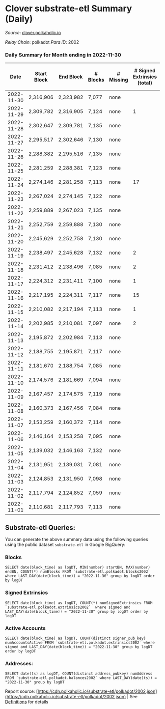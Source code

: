 # Clover substrate-etl Summary (Daily)

_Source_: [clover.polkaholic.io](https://clover.polkaholic.io)

*Relay Chain*: polkadot
*Para ID*: 2002



### Daily Summary for Month ending in 2022-11-30


| Date | Start Block | End Block | # Blocks | # Missing | # Signed Extrinsics (total) | # Active Accounts | # Addresses with Balances | # Events | # Transfers | # XCM Transfers In | # XCM Transfers Out |
| ---- | ----------- | --------- | -------- | --------- | --------------------------- | ----------------- | ------------------------- | -------- | ----------- | ------------------ | ------------------- |
| 2022-11-30 | 2,316,906 | 2,323,982 | 7,077 | none  |  |  | 3,868 | 16,175 | 61 ($338.37) |   |   |
| 2022-11-29 | 2,309,782 | 2,316,905 | 7,124 | none  | 1 | 1 |  | 15,936 | 27 ($1,369.86) |   |   |
| 2022-11-28 | 2,302,647 | 2,309,781 | 7,135 | none  |  |  |  | 16,346 | 38 ($9,510.66) |   |   |
| 2022-11-27 | 2,295,517 | 2,302,646 | 7,130 | none  |  |  |  | 16,045 | 31 ($3,171.01) |   |   |
| 2022-11-26 | 2,288,382 | 2,295,516 | 7,135 | none  |  |  |  | 16,733 | 55 ($28,469.18) |   |   |
| 2022-11-25 | 2,281,259 | 2,288,381 | 7,123 | none  |  |  |  | 15,795 | 25 ($4,678.58) |   |   |
| 2022-11-24 | 2,274,146 | 2,281,258 | 7,113 | none  | 17 | 7 |  | 16,142 | 30 ($3,712.72) |   |   |
| 2022-11-23 | 2,267,024 | 2,274,145 | 7,122 | none  |  |  |  | 16,214 | 21 ($40,303.74) |   |   |
| 2022-11-22 | 2,259,889 | 2,267,023 | 7,135 | none  |  |  |  | 17,213 | 30 ($1,534.91) |   |   |
| 2022-11-21 | 2,252,759 | 2,259,888 | 7,130 | none  |  |  |  | 16,475 | 35 ($4,003.41) |   |   |
| 2022-11-20 | 2,245,629 | 2,252,758 | 7,130 | none  |  |  |  | 15,927 | 21 ($3,661.75) |   |   |
| 2022-11-19 | 2,238,497 | 2,245,628 | 7,132 | none  | 2 | 2 |  | 15,955 | 33 ($4,328.47) |   |   |
| 2022-11-18 | 2,231,412 | 2,238,496 | 7,085 | none  | 2 | 1 |  | 15,870 | 46 ($5,744.93) |   |   |
| 2022-11-17 | 2,224,312 | 2,231,411 | 7,100 | none  | 1 | 1 |  | 15,959 | 27 ($48,740.34) |   |   |
| 2022-11-16 | 2,217,195 | 2,224,311 | 7,117 | none  | 15 | 7 |  | 16,397 | 50 ($2,328.06) |   |   |
| 2022-11-15 | 2,210,082 | 2,217,194 | 7,113 | none  | 1 | 1 |  | 16,382 | 34 ($5,767.14) |   |   |
| 2022-11-14 | 2,202,985 | 2,210,081 | 7,097 | none  | 2 | 1 |  | 16,891 | 36 ($92,028.08) |   |   |
| 2022-11-13 | 2,195,872 | 2,202,984 | 7,113 | none  |  |  |  | 16,873 | 58 ($59,936.09) |   |   |
| 2022-11-12 | 2,188,755 | 2,195,871 | 7,117 | none  |  |  |  | 16,441 | 31 ($1,100.77) |   |   |
| 2022-11-11 | 2,181,670 | 2,188,754 | 7,085 | none  |  |  |  | 17,063 | 47 ($1,567.03) |   |   |
| 2022-11-10 | 2,174,576 | 2,181,669 | 7,094 | none  |  |  |  | 17,407 | 42 ($14,330.89) |   |   |
| 2022-11-09 | 2,167,457 | 2,174,575 | 7,119 | none  |  |  |  | 19,290 | 72 ($56,394.12) |   |   |
| 2022-11-08 | 2,160,373 | 2,167,456 | 7,084 | none  |  |  |  | 18,424 | 46 ($6,984.93) |   |   |
| 2022-11-07 | 2,153,259 | 2,160,372 | 7,114 | none  |  |  |  | 16,991 | 72 ($7,144.27) |   |   |
| 2022-11-06 | 2,146,164 | 2,153,258 | 7,095 | none  |  |  |  | 16,517 | 57 ($23,603.12) |   |   |
| 2022-11-05 | 2,139,032 | 2,146,163 | 7,132 | none  |  |  |  | 16,806 | 52 ($24,851.61) |   |   |
| 2022-11-04 | 2,131,951 | 2,139,031 | 7,081 | none  |  |  |  | 16,761 | 42 ($7,647.80) |   |   |
| 2022-11-03 | 2,124,853 | 2,131,950 | 7,098 | none  |  |  | 3,810 | 16,401 | 41 ($1,103.30) |   |   |
| 2022-11-02 | 2,117,794 | 2,124,852 | 7,059 | none  |  |  |  | 16,210 | 21 ($4,598.34) |   |   |
| 2022-11-01 | 2,110,681 | 2,117,793 | 7,113 | none  |  |  |  | 16,144 | 42 ($4,182.04) |   |   |

## Substrate-etl Queries:
You can generate the above summary data using the following queries using the public dataset `substrate-etl` in Google BigQuery:


### Blocks
```
SELECT date(block_time) as logDT, MIN(number) startBN, MAX(number) endBN, COUNT(*) numBlocks FROM `substrate-etl.polkadot.blocks2002`  where LAST_DAY(date(block_time)) = "2022-11-30" group by logDT order by logDT
```


### Signed Extrinsics
```
SELECT date(block_time) as logDT, COUNT(*) numSignedExtrinsics FROM `substrate-etl.polkadot.extrinsics2002`  where signed and LAST_DAY(date(block_time)) = "2022-11-30" group by logDT order by logDT
```


### Active Accounts
```
SELECT date(block_time) as logDT, COUNT(distinct signer_pub_key) numAccountsActive FROM `substrate-etl.polkadot.extrinsics2002` where signed and LAST_DAY(date(block_time)) = "2022-11-30" group by logDT order by logDT
```


### Addresses:
```
SELECT date(ts) as logDT, COUNT(distinct address_pubkey) numAddress FROM `substrate-etl.polkadot.balances2002` where LAST_DAY(date(ts)) = "2022-11-30" group by logDT
```



Report source: [https://cdn.polkaholic.io/substrate-etl/polkadot/2002.json](https://cdn.polkaholic.io/substrate-etl/polkadot/2002.json) | See [Definitions](/DEFINITIONS.md) for details
